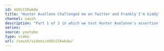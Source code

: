 ```yaml
---
id: oUVLCCKwkdw
title: "Hunter Avallone Challenged me on Twitter and Frankly I'm Giddy"
channel: vaush
description: "Part 1 of 3 in which we test Hunter Avalonne's assertion that his newer YouTube videos are more mature and well-substantiated than his older ones. Is he right? Is his newer content more worthy of praise? You probably already know the answer."
series:
source: youtube
type: video
url: /vaush/videos/oUVLCCKwkdw/
---
```

